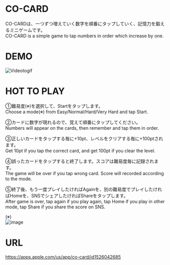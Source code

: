 # CO-CARD
CO-CARDは、一つずつ増えていく数字を順番にタップしていく、記憶力を鍛えるミニゲームです。  
CO-CARD is a simple game to tap numbers in order which increase by one. 

 
# DEMO

![Videotogif](https://user-images.githubusercontent.com/66754677/98461567-83adb880-21f0-11eb-99b2-d16fbb82090f.gif)


# HOT TO PLAY

①難易度(※)を選択して、Startをタップします。  
Choose a mode(※) from Easy/Normal/Hard/Very Hard and tap Start.

②カードに数字が現れるので、覚えて順番にタップしてください。  
Numbers will appear on the cards, then remember and tap them in order.

③正しいカードをタップする毎に+10pt、レベルをクリアする毎に+100ptされます。  
Get 10pt if you tap the correct card, and get 100pt if you clear the level.

④誤ったカードをタップすると終了します。スコアは難易度毎に記録されます。  
The game will be over if you tap wrong card. Score will recorded according to the mode.

⑤終了後、もう一度プレイしたければAgainを、別の難易度でプレイしたければHomeを、SNSでシェアしたければShareをタップします。  
After game is over, tap again if you play again, tap Home if you play in other mode, tap Share if you share the score on SNS.

(※)  
![image](https://user-images.githubusercontent.com/66754677/98485801-4e3eb480-225c-11eb-83d3-9240bc058cb0.jpg)


# URL

https://apps.apple.com/us/app/co-card/id1526042685
